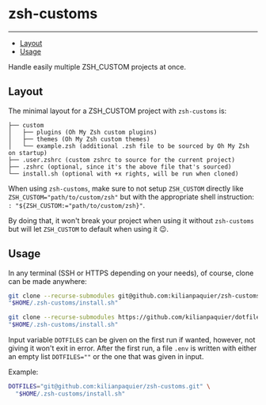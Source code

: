 # zsh-customs <!-- omit in toc -->

---

- [Layout](#layout)
- [Usage](#usage)

Handle easily multiple ZSH_CUSTOM projects at once.

## Layout

The minimal layout for a ZSH_CUSTOM project with `zsh-customs` is:

```tree
├── custom
│   ├── plugins (Oh My Zsh custom plugins)
│   ├── themes (Oh My Zsh custom themes)
│   └── example.zsh (additional .zsh file to be sourced by Oh My Zsh on startup)
├── .user.zshrc (custom zshrc to source for the current project)
├── .zshrc (optional, since it's the above file that's sourced)
└── install.sh (optional with +x rights, will be run when cloned)
```

When using `zsh-customs`, make sure to not setup `ZSH_CUSTOM` directly like `ZSH_CUSTOM="path/to/custom/zsh"` 
but with the appropriate shell instruction: `: "${ZSH_CUSTOM:="path/to/custom/zsh}"`.

By doing that, it won't break your project when using it without `zsh-customs` but will let `ZSH_CUSTOM` to default when using it 😉.

## Usage

In any terminal (SSH or HTTPS depending on your needs), of course, clone can be made anywhere:

```sh
git clone --recurse-submodules git@github.com:kilianpaquier/zsh-customs.git "$HOME/.zsh-customs"
"$HOME/.zsh-customs/install.sh"
```

```sh
git clone --recurse-submodules https://github.com/kilianpaquier/dotfiles.git "$HOME/.zsh-customs"
"$HOME/.zsh-customs/install.sh"
```

Input variable `DOTFILES` can be given on the first run if wanted, however, not giving it won't exit in error.
After the first run, a file `.env` is written with either an empty list `DOTFILES=""` or the one that was given in input.

Example:

```sh
DOTFILES="git@github.com:kilianpaquier/zsh-customs.git" \
  "$HOME/.zsh-customs/install.sh"
```